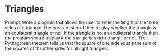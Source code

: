 # Triangles

Prompt:
Write a program that allows the user to enter the length of the three sides of a triangle. The program should then display whether the triangle is an equilateral triangle or not. If the triangle is not an equilateral triangle then the program should display if the triangle is a right triangle or not. The Pythagorean theorem tells us that the square of one side equals the sum of the squares of the other sides for all right triangles.